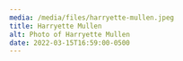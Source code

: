 ```yaml
---
media: /media/files/harryette-mullen.jpeg
title: Harryette Mullen
alt: Photo of Harryette Mullen
date: 2022-03-15T16:59:00-0500
---
```


